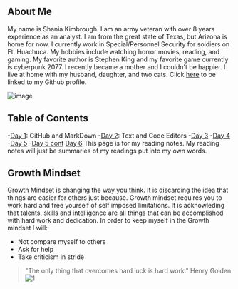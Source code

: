 ## About Me
My name is Shania Kimbrough. I am an army veteran with over 8 years experience as an analyst. I am from the great state of Texas, but Arizona is home for now. I currently work in Special/Personnel Security for soldiers on Ft. Huachuca.  My hobbies include watching horror movies, reading, and gaming. My favorite author is Stephen King and my favorite game currently is cyberpunk 2077. I recently became a mother and I couldn't be happier. I live at home with my husband, daughter, and two cats.  Click [here](https://github.com/s8383783) to be linked to my Github profile. 

![image](https://user-images.githubusercontent.com/86278910/122862448-01cd5400-d2d6-11eb-96e3-071c4481c7c9.jpg)


## Table of Contents 

-[Day 1](https://s8383783.github.io/Notes/day1.html): GitHub and MarkDown
-[Day 2](https://s8383783.github.io/Notes/day2.html): Text and Code Editors
-[Day 3](https://s8383783.github.io/Notes/day3.html) 
-[Day 4](https://s8383783.github.io/Notes/day4.html)
-[Day 5](https://s8383783.github.io/Notes/day5.html)
-[Day 5 cont](https://s8383783.github.io/Notes/day5cont.html)
[Day 6](https://s8383783.github.io/Notes/day6.html)
This page is for my reading notes. My reading notes will just be summaries of my readings put into my own words. 

## Growth Mindset 
Growth Mindset is changing the way you think. It is discarding the idea that things are easier for others just because. Growth mindset requires you to work hard and free yourself of  self imposed limitations. It is acknowleding that talents, skills and intelligence are all things that can be accomplished with hard work and dedication. 
In order to keep myself in the Growth mindset I will:
* Not compare myself to others
* Ask for help
* Take criticism in stride
> "The only thing that overcomes hard luck is hard  work."
> Henry Golden
![1](https://user-images.githubusercontent.com/86278910/122863820-5b368280-d2d8-11eb-9eb7-170d188f1a1b.PNG)
